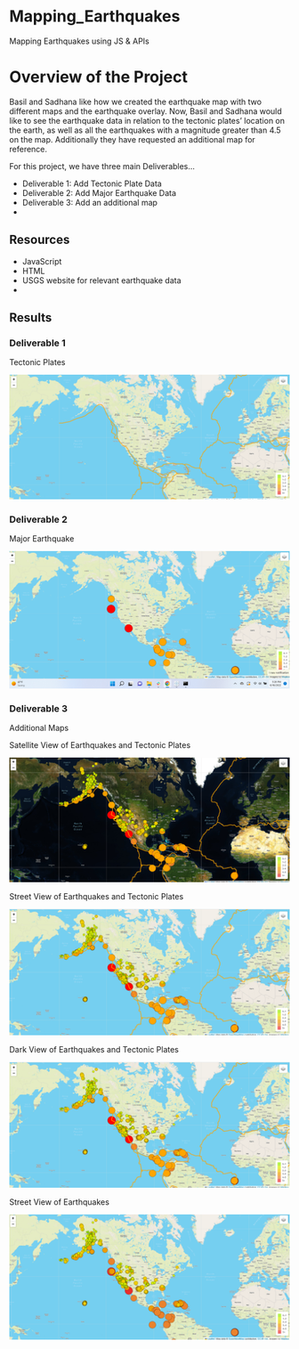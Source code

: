 # Mapping_Earthquakes
Mapping Earthquakes using JS &amp; APIs

# Overview of the Project

Basil and Sadhana like how we created the earthquake map with two different maps and the earthquake overlay. Now, Basil and Sadhana would like to see the earthquake data in relation to the tectonic plates’ location on the earth, as well as all the earthquakes with a magnitude greater than 4.5 on the map. Additionally they have requested an additional map for reference.

For this project, we have three main Deliverables…

-	Deliverable 1: Add Tectonic Plate Data
-	Deliverable 2: Add Major Earthquake Data
-	Deliverable 3: Add an additional map
-	
## Resources

-	JavaScript
-	HTML
-	USGS website for relevant earthquake data
-	
## Results

### Deliverable 1

Tectonic Plates

![Picture_1]( https://github.com/smithsh14/Mapping_Earthquakes/blob/main/Earthquake_Challenge/images/Deliverable1-TecPlates.png)

### Deliverable 2

Major Earthquake

![Picture_2]( https://github.com/smithsh14/Mapping_Earthquakes/blob/main/Earthquake_Challenge/images/Deliverable2-MajorEarthquake.png)

### Deliverable 3

Additional Maps

Satellite View of Earthquakes and Tectonic Plates

![Picture_3]( https://github.com/smithsh14/Mapping_Earthquakes/blob/main/Earthquake_Challenge/images/Deliverable2.png)

Street View of Earthquakes and Tectonic Plates

![Picture_4]( https://github.com/smithsh14/Mapping_Earthquakes/blob/main/Earthquake_Challenge/images/Earthquake%26Tec.png)

Dark View of Earthquakes and Tectonic Plates

![Picture_5]( https://github.com/smithsh14/Mapping_Earthquakes/blob/main/Earthquake_Challenge/images/Earthquake%26Tec.png)

Street View of Earthquakes

![Picture_6]( https://github.com/smithsh14/Mapping_Earthquakes/blob/main/Earthquake_Challenge/images/Earthquakes.png)

